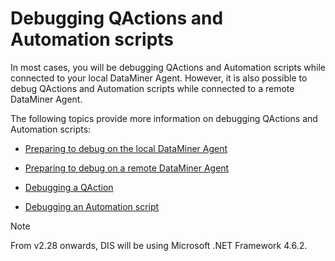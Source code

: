 # Debugging QActions and Automation scripts

In most cases, you will be debugging QActions and Automation scripts while connected to your local DataMiner Agent. However, it is also possible to debug QActions and Automation scripts while connected to a remote DataMiner Agent.

The following topics provide more information on debugging QActions and Automation scripts:

- [Preparing to debug on the local DataMiner Agent](Preparing_to_debug_on_the_local_DataMiner_Agent.md)

- [Preparing to debug on a remote DataMiner Agent](Preparing_to_debug_on_a_remote_DataMiner_Agent.md)

- [Debugging a QAction](Debugging_a_QAction.md)

- [Debugging an Automation script](Debugging_an_Automation_script.md)

> [!NOTE]
> From v2.28 onwards, DIS will be using Microsoft .NET Framework 4.6.2.
>
